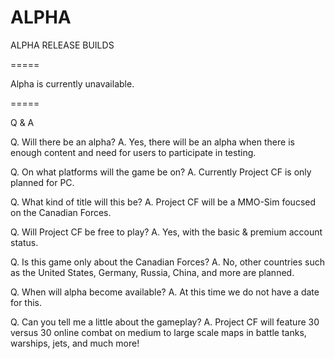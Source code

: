 ALPHA
=====

ALPHA RELEASE BUILDS

=====

Alpha is currently unavailable.

=====

Q & A

Q. Will there be an alpha?
A. Yes, there will be an alpha when there is enough content and need for users to participate in testing.

Q. On what platforms will the game be on?
A. Currently Project CF is only planned for PC.

Q. What kind of title will this be?
A. Project CF will be a MMO-Sim foucsed on the Canadian Forces.

Q. Will Project CF be free to play?
A. Yes, with the basic & premium account status.

Q. Is this game only about the Canadian Forces?
A. No, other countries such as the United States, Germany, Russia, China, and more are planned.

Q. When will alpha become available?
A. At this time we do not have a date for this.

Q. Can you tell me a little about the gameplay?
A. Project CF will feature 30 versus 30 online combat on medium to large scale maps in battle tanks, warships, jets, and
much more!
